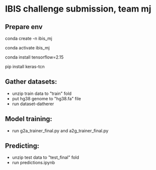 # IBIS challenge submission, team mj

## Prepare env

conda create -n ibis_mj

conda activate ibis_mj

conda install tensorflow=2.15

pip install keras-tcn

## Gather datasets:
* unzip train data to "train" fold
* put hg38 genome to "hg38.fa" file
* run dataset-datherer

## Model training:
* run g2a_trainer_final.py and a2g_trainer_final.py

## Predicting:
* unzip test data to "test_final" fold
* run predictions.ipynb
